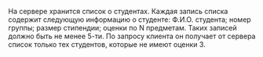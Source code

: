 На сервере хранится список о студентах. Каждая запись списка содержит следующую информацию о студенте:
Ф.И.О. студента;
номер группы;
размер стипендии;
оценки по N предметам.
Таких записей должно быть не менее 5-ти. 
По запросу клиента он получает от сервера список только тех студентов, которые не имеют оценки 3.

